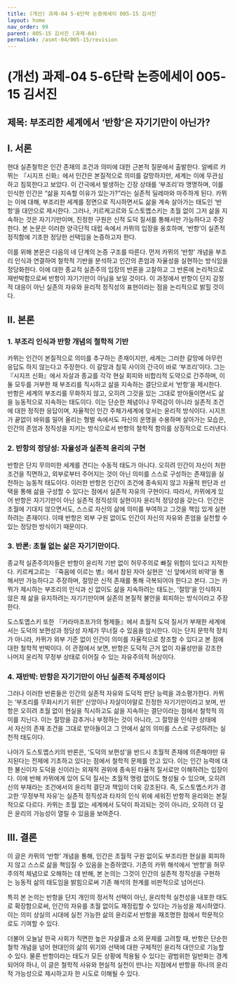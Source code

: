 ```yaml
---
title: (개선) 과제-04 5-6단락 논증에세이 005-15 김서진
layout: home
nav_order: 99
parent: 005-15 김서진 (과제-04)
permalink: /asmt-04/005-15/revision
---
```


# (개선) 과제-04 5-6단락 논증에세이 005-15 김서진

## 제목: 부조리한 세계에서 ‘반항’은 자기기만이 아닌가?

## I. 서론

현대 실존철학은 인간 존재의 조건과 의미에 대한 근본적 질문에서 출발한다. 알베르 카뮈는 『시지프 신화』에서 인간은 본질적으로 의미를 갈망하지만, 세계는 이에 무관심하고 침묵한다고 보았다. 이 간극에서 발생하는 긴장 상태를 ‘부조리’라 명명하며, 이를 인식한 인간은 “삶을 지속할 이유가 있는가?”라는 실존적 딜레마와 마주하게 된다. 카뮈는 이에 대해, 부조리한 세계를 정면으로 직시하면서도 삶을 계속 살아가는 태도인 ‘반항’을 대안으로 제시한다. 그러나, 키르케고르와 도스토옙스키는 초월 없이 그저 삶을 지속하는 것은 자기기만이며, 진정한 구원은 신적 도덕 질서를 통해서만 가능하다고 주장한다. 본 논문은 이러한 양극단적 대립 속에서 카뮈의 입장을 옹호하며, ‘반항’이 실존적 정직함에 기초한 정당한 선택임을 논증하고자 한다. 

이를 위해 본문은 다음의 네 단계의 논증 구조를 따른다. 먼저 카뮈의 ‘반항’ 개념을 부조리 인식과 연결하여 철학적 기반을 분석하고 인간의 존엄과 자율성을 실현하는 방식임을 정당화한다. 이에 대한 종교적 실존주의 입장의 반론을 고찰하고 그 반론에 논리적으로 재반박함으로써 반항이 자기기만이 아님을 보일 것이다. 이 과정에서 반항이 단지 감정적 대응이 아닌 실존의 자유와 윤리적 정직성의 표현이라는 점을 논리적으로 밝힐 것이다.

## II. 본론

### 1. 부조리 인식과 반항 개념의 철학적 기반

카뮈는 인간이 본질적으로 의미를 추구하는 존재이지만, 세계는 그러한 갈망에 아무런 응답도 하지 않는다고 주장한다. 이 갈망과 침묵 사이의 간극이 바로 ‘부조리’이다. 그는 『시지프 신화』에서 자살과 종교를 각각 현실 회피와 비합리적 도약으로 간주하며, 이 둘 모두를 거부한 채 부조리를 직시하고 삶을 지속하는 결단으로서 ‘반항’을 제시한다. 반항은 세계의 부조리를 무화하지 않고, 오히려 그것을 있는 그대로 받아들이면서도 삶을 능동적으로 지속하는 태도이다. 이는 단순한 체념이나 무력감이 아니라 실존적 조건에 대한 정직한 응답이며, 자율적인 인간 주체가세계에 맞서는 윤리적 방식이다. 시지프가 끝없이 바위를 밀어 올리는 형벌 속에서도 자신의 운명을 수용하며 살아가는 모습은, 인간의 존엄과 정직성을 지키는 방식으로서 반항의 철학적 함의를 상징적으로 드러낸다.

### 2. 반항의 정당성: 자율성과 실존적 윤리의 구현

반항은 단지 무의미한 세계를 견디는 수동적 태도가 아니다. 오히려 인간이 자신이 처한 조건을 직면하고, 외부로부터 주어지는 것이 아닌 의미를 스스로 구성하는 존재임을 실천하는 능동적 태도이다. 이러한 반항은 인간이 조건에 종속되지 않고 자율적 판단과 선택을 통해 삶을 구성할 수 있다는 점에서 실존적 자유의 구현이다. 따라서, 카뮈에게 있어 반항은 자기기만이 아닌 실존적 정직성의 실현이자 윤리적 정당성을 갖는다. 인간은 초월에 기대지 않으면서도, 스스로 자신의 삶에 의미를 부여하고 그것을 책임 있게 실현하려는 존재이다. 이때 반항은 외부 구원 없이도 인간이 자신의 자유와 존엄을 실천할 수 있는 정당한 방식이기 때문이다.

### 3. 반론: 초월 없는 삶은 자기기만이다.

종교적 실존주의자들은 반항이 윤리적 기반 없이 허무주의로 빠질 위험이 있다고 지적한다. 키르케고르는 『죽음에 이르는 병』에서 참된 자아 실현은 ‘신 앞에서의 비약’을 통해서만 가능하다고 주장하며, 절망은 신적 존재를 통해 극복되어야 한다고 본다. 그는 카뮈가 제시하는 부조리의 인식과 신 없이도 삶을 지속하려는 태도는, ‘절망’을 인식하지 않은 채 삶을 유지하려는 자기기만이며 실존의 본질적 불안을 회피하는 방식이라고 주장한다.

도스토옙스키 또한 『카라마조프가의 형제들』에서 초월적 도덕 질서가 부재한 세계에서는 도덕의 보편성과 정당성 자체가 무너질 수 있음을 암시한다. 이는 단지 문학적 장치가 아니라, 카뮈가 외부 기준 없이 인간이 의미를 자율적으로 창조할 수 있다고 본 점에 대한 철학적 반박이다. 이 관점에서 보면, 반항은 도덕적 근거 없이 자율성만을 강조한 나머지 윤리적 무정부 상태로 이어질 수 있는 자유주의적 허상이다.

### 4. 재반박: 반항은 자기기만이 아닌 실존적 주체성이다

그러나 이러한 반론들은 인간의 실존적 자유와 도덕적 판단 능력을 과소평가한다. 카뮈는 ‘부조리를 무화시키기 위한’ 신앙이나 자살이야말로 진정한 자기기만이라고 보며, 반항은 오히려 초월 없이 현실을 직시하고도 삶을 지속하는 결단이라는 점에서 철학적 의미를 지닌다. 이는 절망을 감추거나 부정하는 것이 아니라, 그 절망을 인식한 상태에서 자신의 존재 조건을 그대로 받아들이고 그 안에서 삶의 의미를 스스로 구성하려는 실천적 태도이다.

나아가 도스토옙스키의 반론은, ‘도덕의 보편성’을 반드시 초월적 존재에 의존해야만 유지된다는 전제에 기초하고 있다는 점에서 철학적 문제를 안고 있다. 이는 인간 능력에 대한 불신이자 도덕을 신이라는 외재적 권위에 종속된 타율적 질서로만 이해하려는 입장이다. 이에 반해 카뮈에게 있어 도덕 질서는 초월적 명령 없이도 형성될 수 있으며, 오히려 신의 부재라는 조건에서의 윤리적 결단과 책임이 더욱 강조된다. 즉, 도스토옙스키가 경고한 ‘무정부적 자유’는 실존적 정직성과 타자의 인식 위에 세워진 반항적 윤리와는 본질적으로 다르다. 카뮈는 초월 없는 세계에서 도덕이 파괴되는 것이 아니라, 오히려 더 깊은 윤리의 가능성이 열릴 수 있음을 보여준다.

## III. 결론

이 글은 카뮈의 ‘반항’ 개념을 통해, 인간은 초월적 구원 없이도 부조리한 현실을 회피하지 않고 스스로 삶을 책임질 수 있음을 논증하였다. 기존의 카뮈 해석에서 ‘반항’을 허무주의적 체념으로 오해하는 데 반해, 본 논의는 그것이 인간의 실존적 정직성을 구현하는 능동적 삶의 태도임을 밝힘으로써 기존 해석의 한계를 비판적으로 넘어선다. 

특히 본 논의는 반항을 단지 개인의 정서적 선택이 아닌, 윤리학적 실천성을 내포한 태도로 확장함으로써, 인간의 자유를 초월 없이도 재정립할 수 있다는 가능성을 제시하였다. 이는 의미 상실의 시대에 실천 가능한 삶의 윤리로서 반항을 재조명한 점에서 학문적으로도 기여할 수 있다.

더불어 오늘날 한국 사회가 직면한 높은 자살률과 소외 문제를 고려할 때, 반항은 단순한 철학 개념을 넘어 현대인의 삶의 위기와 선택에 대한 구체적인 윤리적 대안으로 기능할 수 있다. 물론 반항이라는 태도가 모든 상황에 적용될 수 있다는 광범위한 일반화는 경계되어야 하나, 이 글은 철학적 사유와 현실적 실천이 만나는 지점에서 반항을 하나의 윤리적 가능성으로 제시하고자 한 시도로 이해될 수 있다.